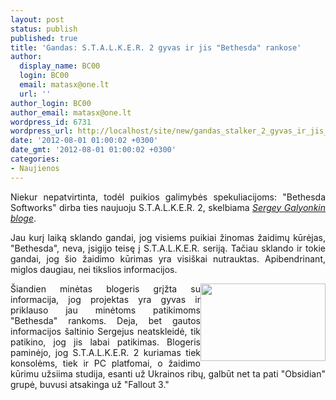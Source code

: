 ```yaml
---
layout: post
status: publish
published: true
title: 'Gandas: S.T.A.L.K.E.R. 2 gyvas ir jis "Bethesda" rankose'
author:
  display_name: BC00
  login: BC00
  email: matasx@one.lt
  url: ''
author_login: BC00
author_email: matasx@one.lt
wordpress_id: 6731
wordpress_url: http://localhost/site/new/gandas_stalker_2_gyvas_ir_jis_bethesda_rankose/
date: '2012-08-01 01:00:02 +0300'
date_gmt: '2012-08-01 01:00:02 +0300'
categories:
- Naujienos
---
```

<p style="text-align: justify;">
	Niekur nepatvirtinta, todėl puikios galimybės spekuliacijoms: &quot;Bethesda Softworks&quot; dirba ties naujuoju S.T.A.L.K.E.R. 2, skelbiama <a href="http://galyonkin.com/2012/07/31/stalker-2-zhiv-izdaet-bethesda/"><em>Sergey Galyonkin bloge</em></a>.</p>
<p style="text-align: justify;">
	Jau kurį laiką sklando gandai, jog visiems puikiai žinomas žaidimų kūrėjas, &quot;Bethesda&quot;, neva, įsigijo teisę į S.T.A.L.K.E.R. seriją. Tačiau sklando ir tokie gandai, jog &scaron;io žaidimo kūrimas yra visi&scaron;kai nutrauktas. Apibendrinant, miglos daugiau, nei tikslios informacijos.</p>
<p style="text-align: justify;">
	<img alt="" src="http://technews.lt/userfiles/stalker2pic.jpg" style="width: 200px; height: 124px; float: right;" />&Scaron;iandien minėtas blogeris grįžta su informacija, jog projektas yra gyvas ir priklauso jau minėtoms patikimoms &quot;Bethesda&quot; rankoms. Deja, bet gautos informacijos &scaron;altinio Sergejus neatskleidė, tik patikino, jog jis labai patikimas. Blogeris paminėjo, jog S.T.A.L.K.E.R. 2 kuriamas tiek konsolėms, tiek ir PC platfomai, o žaidimo kūrimu užsiima studija, esanti už Ukrainos ribų, galbūt net ta pati &quot;Obsidian&quot; grupė, buvusi atsakinga už &quot;Fallout 3.&quot;</p>
